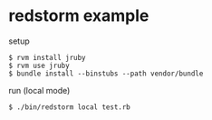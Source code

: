 redstorm example
=====
setup
   
    $ rvm install jruby
    $ rvm use jruby
    $ bundle install --binstubs --path vendor/bundle

run (local mode)

    $ ./bin/redstorm local test.rb 
